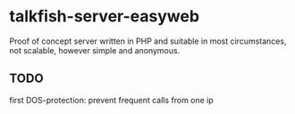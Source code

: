 # talkfish-server-easyweb
Proof of concept server written in PHP and suitable in most circumstances, not scalable, however simple and anonymous.

## TODO
first DOS-protection: prevent frequent calls from one ip
